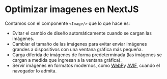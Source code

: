 # Optimizar imagenes en NextJS

Contamos con el componente `<Image/>` que lo que hace es:

- Evitar el cambio de diseño automáticamente cuando se cargan las imágenes.
- Cambiar el tamaño de las imágenes para evitar enviar imágenes grandes a dispositivos con una ventana gráfica más pequeña.
- Carga diferida de imágenes de forma predeterminada (las imágenes se cargan a medida que ingresan a la ventana gráfica).
- Servir imágenes en formatos modernos, como [WebP](https://developer.mozilla.org/en-US/docs/Web/Media/Formats/Image_types#webp)y [AVIF](https://developer.mozilla.org/en-US/docs/Web/Media/Formats/Image_types#avif_image), cuando el navegador lo admita.